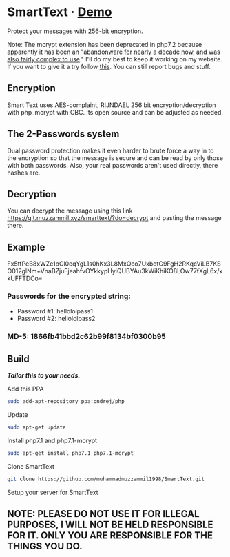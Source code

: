# SmartText · [Demo](https://git.muzzammil.xyz/smarttext/?github)
Protect your messages with 256-bit encryption.

Note: The mcrypt extension has been deprecated in php7.2 because apparently it has been an "[abandonware for nearly a decade now, and was also fairly complex to use](http://php.net/manual/en/migration71.deprecated.php)." I'll do my best to keep it working on my website. If you want to give it a try follow [this](https://github.com/muhammadmuzzammil1998/SmartText/blob/master/README.md#build). You can still report bugs and stuff.

## Encryption
Smart Text uses AES-complaint, RIJNDAEL 256 bit encryption/decryption with php_mcrypt with CBC. Its open source and can be adjusted as needed.
## The 2-Passwords system
Dual password protection makes it even harder to brute force a way in to the encryption so that the message is secure and can be read by only those with both passwords. Also, your real passwords aren't used directly, there hashes are.
## Decryption
You can decrypt the message using this link https://git.muzzammil.xyz/smarttext/?do=decrypt and pasting the message there.


## Example
Fx5tfPeB8xWZe1pGl0eqYgL1s0hKx3L8MxOco7UxbqtG9FgH2RKqcViLB7KSO012glNm+VnaBZjuFjeahfvOYkkypHyiQUBYAu3kWiKhiKO8LOw77fXgL6x/xkUFFTDCo=
### Passwords for the encrypted string:
- Password #1: hellololpass1
- Password #2: hellololpass2
### MD-5: 1866fb41bbd2c62b99f8134bf0300b95


## Build

***Tailor this to your needs.***

Add this PPA
```bash
sudo add-apt-repository ppa:ondrej/php
```
Update
```bash
sudo apt-get update
```
Install php7.1 and php7.1-mcrypt
```bash
sudo apt-get install php7.1 php7.1-mcrypt
```
Clone SmartText
```bash
git clone https://github.com/muhammadmuzzammil1998/SmartText.git
```
Setup your server for SmartText

## NOTE: PLEASE DO NOT USE IT FOR ILLEGAL PURPOSES, I WILL NOT BE HELD RESPONSIBLE FOR IT. ONLY YOU ARE RESPONSIBLE FOR THE THINGS YOU DO.
